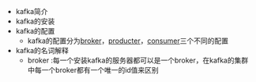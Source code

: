 * kafka简介
* kafka的安装
* kafka的配置
  * kafka的配置分为[broker]()，[producter]()，[consumer]()三个不同的配置
* kafka的名词解释
   * broker :每一个安装kafka的服务器都可以是一个broker，在kafka的集群中每一个broker都有一个唯一的id值来区别

   

